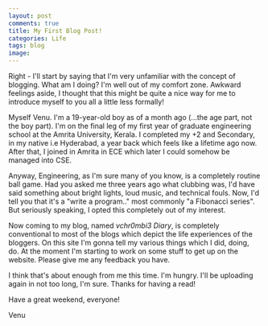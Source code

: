 ```yaml
---
layout: post
comments: true
title: My First Blog Post!
categories: Life
tags: blog
image:
---
```

Right - I'll start by saying that I'm very unfamiliar with the concept of blogging. What am I doing? I'm well out of my comfort zone. Awkward feelings aside, I thought that this might be quite a nice way for me to introduce myself to you all a little less formally!

Myself Venu. I'm a 19-year-old boy as of a month ago (...the age part, not the boy part). I'm on the final leg of my first year of graduate engineering school at the Amrita University, Kerala. I completed my +2 and Secondary, in my native i.e Hyderabad, a year back which feels like a lifetime ago now. After that, I joined in Amrita in ECE which later I could somehow be managed into CSE.

Anyway, Engineering, as I'm sure many of you know, is a completely routine ball game. Had you asked me three years ago what clubbing was, I'd have said something about bright lights, loud music, and technical fouls. Now, I'd tell you that it's a "write a program.." most commonly "a Fibonacci series". But seriously speaking, I opted this completely out of my interest.

Now coming to my blog, named *vchr0mbi3 Diary*, is completely conventional to most of the blogs which depict the life experiences of the bloggers. On this site I'm gonna tell my various things which I did, doing, do. At the moment I'm starting to work on some stuff to get up on the website. Please give me any feedback you have.

I think that's about enough from me this time. I'm hungry. I'll be uploading again in not too long, I'm sure. Thanks for having a read!

Have a great weekend, everyone!

Venu
